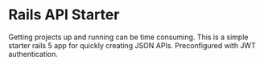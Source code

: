 # Rails API Starter
Getting projects up and running can be time consuming. This is a simple starter rails 5 app for quickly creating JSON APIs. Preconfigured with JWT authentication.
